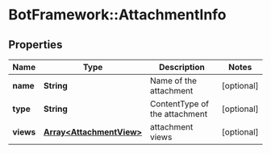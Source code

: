 # BotFramework::AttachmentInfo

## Properties
Name | Type | Description | Notes
------------ | ------------- | ------------- | -------------
**name** | **String** | Name of the attachment | [optional] 
**type** | **String** | ContentType of the attachment | [optional] 
**views** | [**Array&lt;AttachmentView&gt;**](AttachmentView.md) | attachment views | [optional] 

